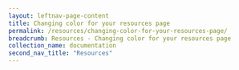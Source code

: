 ```yaml
---
layout: leftnav-page-content
title: Changing color for your resources page
permalink: /resources/changing-color-for-your-resources-page/
breadcrumb: Resources - Changing color for your resources page
collection_name: documentation
second_nav_title: "Resources"
---
```

